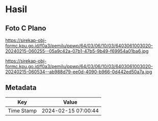 # Hasil

## Foto C Plano

https://sirekap-obj-formc.kpu.go.id/f0a3/pemilu/ppwp/64/03/06/10/03/6403061003020-20240215-060255--05a9c42a-07b1-47b5-9b49-f69954a01ba6.jpg

https://sirekap-obj-formc.kpu.go.id/f0a3/pemilu/ppwp/64/03/06/10/03/6403061003020-20240215-060534--ab988d79-ee0d-4090-b966-0d442ed50a7a.jpg


## Metadata

| Key        | Value               |
| ---------- | ------------------- |
| Time Stamp | 2024-02-15 07:00:44 |



